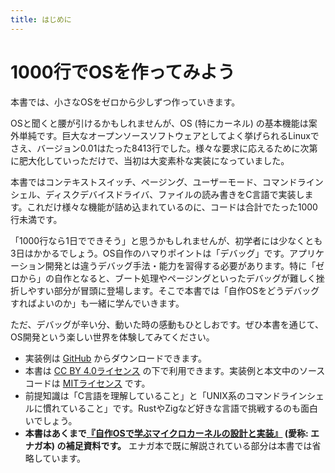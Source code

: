 ```yaml
---
title: はじめに
---
```


# 1000行でOSを作ってみよう

本書では、小さなOSをゼロから少しずつ作っていきます。

OSと聞くと腰が引けるかもしれませんが、OS (特にカーネル) の基本機能は案外単純です。巨大なオープンソースソフトウェアとしてよく挙げられるLinuxでさえ、バージョン0.01はたった8413行でした。様々な要求に応えるために次第に肥大化していっただけで、当初は大変素朴な実装になっていました。

本書ではコンテキストスイッチ、ページング、ユーザーモード、コマンドラインシェル、ディスクデバイスドライバ、ファイルの読み書きをC言語で実装します。これだけ様々な機能が詰め込まれているのに、コードは合計でたった1000行未満です。

「1000行なら1日でできそう」と思うかもしれませんが、初学者には少なくとも3日はかかるでしょう。OS自作のハマりポイントは「デバッグ」です。アプリケーション開発とは違うデバッグ手法・能力を習得する必要があります。特に「ゼロから」の自作となると、ブート処理やページングといったデバッグが難しく挫折しやすい部分が冒頭に登場します。そこで本書では「自作OSをどうデバッグすればよいのか」も一緒に学んでいきます。

ただ、デバッグが辛い分、動いた時の感動もひとしおです。ぜひ本書を通じて、OS開発という楽しい世界を体験してみてください。

- 実装例は [GitHub](https://github.com/nuta/operating-system-in-1000-lines) からダウンロードできます。
- 本書は [CC BY 4.0ライセンス](https://creativecommons.jp/faq) の下で利用できます。実装例と本文中のソースコードは [MITライセンス](https://opensource.org/licenses/MIT) です。
- 前提知識は「C言語を理解していること」と「UNIX系のコマンドラインシェルに慣れていること」です。RustやZigなど好きな言語で挑戦するのも面白いでしょう。
- **本書はあくまで[『自作OSで学ぶマイクロカーネルの設計と実装』](https://www.shuwasystem.co.jp/book/9784798068718.html) (愛称: エナガ本) の補足資料です。** エナガ本で既に解説されている部分は本書では省略しています。
